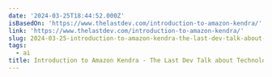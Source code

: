 ```yaml
---
date: '2024-03-25T18:44:52.000Z'
isBasedOn: 'https://www.thelastdev.com/introduction-to-amazon-kendra/'
link: 'https://www.thelastdev.com/introduction-to-amazon-kendra/'
slug: 2024-03-25-introduction-to-amazon-kendra-the-last-dev-talk-about-technologies
tags:
  - ai
title: Introduction to Amazon Kendra - The Last Dev Talk about Technologies
---
```



